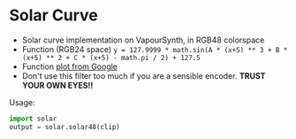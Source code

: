# Solar Curve

* Solar curve implementation on VapourSynth, in RGB48 colorspace
* Function (RGB24 space) `y = 127.9999 * math.sin(A * (x+5) ** 3 + B * (x+5) ** 2 + C * (x+5) - math.pi / 2) + 127.5`
* Function [plot from Google](https://www.google.com/search?q=y%3D127.999*sin(0.00000198394*x%5E3%2B0.00076183231*x%5E2%2B0.2*x-3.14159%2F2)%2B127.5&pws=0&gl=us&gws_rd=cr)
* Don't use this filter too much if you are a sensible encoder. **TRUST YOUR OWN EYES!!**

Usage:

```python
import solar
output = solar.solar48(clip)
```
